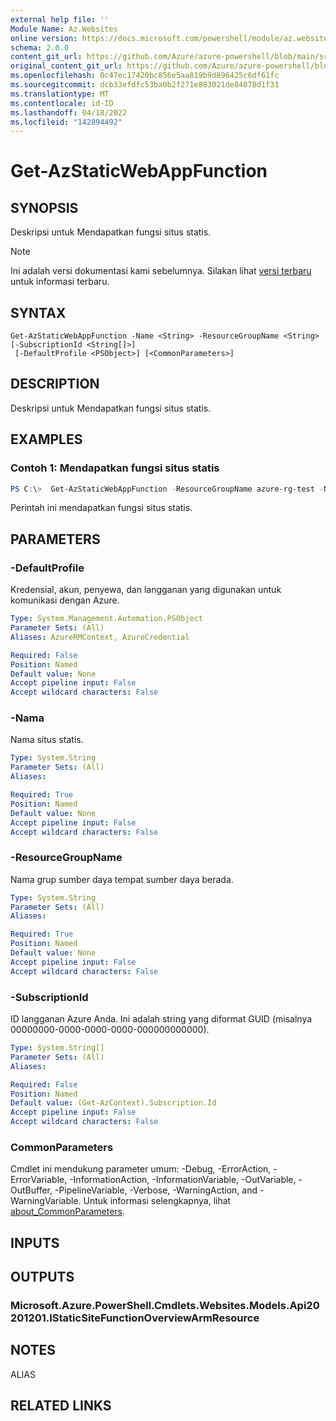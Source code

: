 ```yaml
---
external help file: ''
Module Name: Az.Websites
online version: https://docs.microsoft.com/powershell/module/az.websites/get-azstaticwebappfunction
schema: 2.0.0
content_git_url: https://github.com/Azure/azure-powershell/blob/main/src/Websites/Websites/help/Get-AzStaticWebAppFunction.md
original_content_git_url: https://github.com/Azure/azure-powershell/blob/main/src/Websites/Websites/help/Get-AzStaticWebAppFunction.md
ms.openlocfilehash: 0c47ec17420bc856e5aa819b9d896425c6df61fc
ms.sourcegitcommit: dcb33efdfc53ba0b2f271e883021de84878d1f31
ms.translationtype: MT
ms.contentlocale: id-ID
ms.lasthandoff: 04/18/2022
ms.locfileid: "142894492"
---
```

# Get-AzStaticWebAppFunction

## SYNOPSIS
Deskripsi untuk Mendapatkan fungsi situs statis.

> [!NOTE]
>Ini adalah versi dokumentasi kami sebelumnya. Silakan lihat [versi terbaru](/powershell/module/az.websites/get-azstaticwebappfunction) untuk informasi terbaru.

## SYNTAX

```
Get-AzStaticWebAppFunction -Name <String> -ResourceGroupName <String> [-SubscriptionId <String[]>]
 [-DefaultProfile <PSObject>] [<CommonParameters>]
```

## DESCRIPTION
Deskripsi untuk Mendapatkan fungsi situs statis.

## EXAMPLES

### Contoh 1: Mendapatkan fungsi situs statis
```powershell
PS C:\>  Get-AzStaticWebAppFunction -ResourceGroupName azure-rg-test -Name staticweb-portal04

```

Perintah ini mendapatkan fungsi situs statis.

## PARAMETERS

### -DefaultProfile
Kredensial, akun, penyewa, dan langganan yang digunakan untuk komunikasi dengan Azure.

```yaml
Type: System.Management.Automation.PSObject
Parameter Sets: (All)
Aliases: AzureRMContext, AzureCredential

Required: False
Position: Named
Default value: None
Accept pipeline input: False
Accept wildcard characters: False
```

### -Nama
Nama situs statis.

```yaml
Type: System.String
Parameter Sets: (All)
Aliases:

Required: True
Position: Named
Default value: None
Accept pipeline input: False
Accept wildcard characters: False
```

### -ResourceGroupName
Nama grup sumber daya tempat sumber daya berada.

```yaml
Type: System.String
Parameter Sets: (All)
Aliases:

Required: True
Position: Named
Default value: None
Accept pipeline input: False
Accept wildcard characters: False
```

### -SubscriptionId
ID langganan Azure Anda.
Ini adalah string yang diformat GUID (misalnya 00000000-0000-0000-0000-000000000000).

```yaml
Type: System.String[]
Parameter Sets: (All)
Aliases:

Required: False
Position: Named
Default value: (Get-AzContext).Subscription.Id
Accept pipeline input: False
Accept wildcard characters: False
```

### CommonParameters
Cmdlet ini mendukung parameter umum: -Debug, -ErrorAction, -ErrorVariable, -InformationAction, -InformationVariable, -OutVariable, -OutBuffer, -PipelineVariable, -Verbose, -WarningAction, and -WarningVariable. Untuk informasi selengkapnya, lihat [about_CommonParameters](http://go.microsoft.com/fwlink/?LinkID=113216).

## INPUTS

## OUTPUTS

### Microsoft.Azure.PowerShell.Cmdlets.Websites.Models.Api20201201.IStaticSiteFunctionOverviewArmResource

## NOTES

ALIAS

## RELATED LINKS

